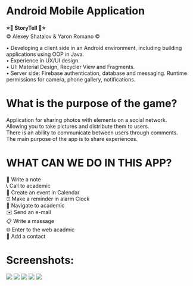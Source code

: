 <h1> Android Mobile Application </h1>

<b> ⭐📱 StoryTell 📱⭐ </b>
<br>
©️ Alexey Shatalov & Yaron Romano ©️

• Developing a client side in an Android environment, including building applications using OOP in Java.
<br>
• Experience in UX/UI design.
<br>
• UI: Material Design, Recycler View and Fragments.
<br>
• Server side: Firebase authentication, database and messaging. Runtime permissions for camera, phone gallery, notifications.


<h1>What is the purpose of the game?</h1>
Application for sharing photos with elements on a social network.
<br>
Allowing you to take pictures and distribute them to users.
<br>
There is an ability to communicate between users through comments. 
<br>
The main purpose of the app is to share experiences.

<h1>WHAT CAN WE DO IN THIS APP?</h1>
📝 Write a note
<br>
📞 Call to academic
<br>
📆 Create an event in Calendar
<br>
⏰ Make a reminder in alarm Clock
<br>
🔎 Navigate to academic
<br>
✉️ Send an e-mail
<br>
📋 Write a massage
<br>
🌐 Enter to the web acadmic
<br>
👩 Add a contact

<h1>Screenshots:</h1>

<img src="https://user-images.githubusercontent.com/69819945/93718617-239e7c80-fb86-11ea-9351-518301b8610a.png">
<img src="https://user-images.githubusercontent.com/69819945/93718621-2600d680-fb86-11ea-9c65-c1d9d84ebaa6.png">
<img src="https://user-images.githubusercontent.com/69819945/93718623-27320380-fb86-11ea-92e5-ef48f27ec104.png">
<img src="https://user-images.githubusercontent.com/69819945/93718627-28fbc700-fb86-11ea-969a-98fa4ea93fa2.png">
<img src="https://user-images.githubusercontent.com/69819945/93718631-2ac58a80-fb86-11ea-9dd1-062857f260b8.png">

